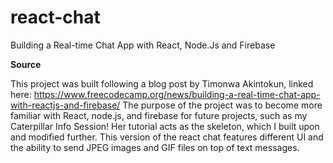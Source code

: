 # react-chat
Building a Real-time Chat App with React, Node.Js and Firebase

**Source**

This project was built following a blog post by Timonwa Akintokun, linked here: https://www.freecodecamp.org/news/building-a-real-time-chat-app-with-reactjs-and-firebase/
The purpose of the project was to become more familiar with React, node.js, and firebase for future projects, such as my Caterpillar Info Session!
Her tutorial acts as the skeleton, which I built upon and modified further. This version of the react chat features different UI and the ability to send JPEG images and GIF files on top of text messages.
